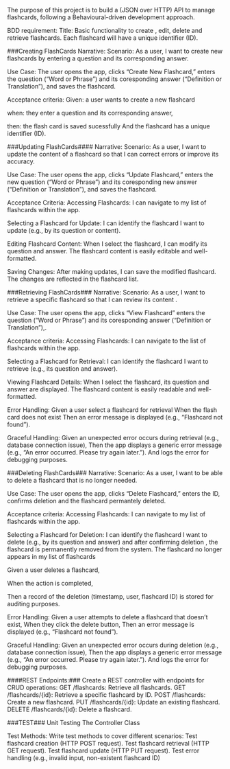 The purpose of this project is to build a (JSON over HTTP) API to manage flashcards, following a Behavioural-driven development approach.


BDD requirement:
Title:
Basic functionality to create , edit, delete and retrieve flashcards. 
Each flashcard will have a unique identifier (ID).

###Creating FlashCards
Narrative:
Scenario: As a user, I want to create new flashcards by entering a question and its corresponding answer.

Use Case: The user opens the app, clicks “Create New Flashcard,” enters the question (“Word or Phrase”) and its coresponding answer (“Definition or Translation”), and saves the flashcard.

Acceptance criteria:
Given: a user wants to create a new flashcard

when: they enter a question and its corresponding answer,

then: the flash card is saved sucessfully
And the flashcard has a unique identifier (ID).


###Updating  FlashCards####
Narrative:
Scenario: As a user, I want to update the content of a flashcard so that I can correct errors or improve its accuracy.

Use Case: The user opens the app, clicks “Update Flashcard,” enters the new question (“Word or Phrase”) and its coresponding new answer (“Definition or Translation”), and saves the flashcard.

Acceptance Criteria:
Accessing Flashcards:
I can navigate to my list of flashcards within the app.

Selecting a Flashcard for Update:
I can identify the flashcard I want to update (e.g., by its question or content).

Editing Flashcard Content:
When I select the flashcard, I can modify its question and answer.
The flashcard content is easily editable and well-formatted.

Saving Changes:
After making updates, I can save the modified flashcard.
The changes are reflected in the flashcard list.




###Retrieving  FlashCards###
Narrative:
Scenario: As a user, I want to retrieve a specific flashcard so that I can review its content .

Use Case: The user opens the app, clicks “View Flashcard” enters the question (“Word or Phrase”) and its coresponding answer (“Definition or Translation”),.

Acceptance criteria:
Accessing Flashcards: I can navigate to the list of flashcards within the app.

Selecting a Flashcard for Retrieval: I can identify the flashcard I want to retrieve (e.g., its question and answer).

Viewing Flashcard Details: When I select the flashcard, its question and answer are displayed.
The flashcard content is easily readable and well-formatted.

Error Handling:
Given a user select a flashcard for retrieval
When the flash card does not exist
Then an error message is displayed (e.g., “Flashcard not found”).

Graceful Handling:
Given an unexpected error occurs during retrieval (e.g., database connection issue),
Then the app displays a generic error message (e.g., “An error occurred. Please try again later.”).
And logs the error for debugging purposes.



###Deleting  FlashCards###
Narrative:
Scenario: As a user, I want to be able to delete a flashcard that is no longer needed.

Use Case: The user opens the app, clicks “Delete Flashcard,” enters the ID, confirms deletion and  the flashcard permantely deleted.


Acceptance criteria:
Accessing Flashcards: I can navigate to my list of flashcards within the app.

Selecting a Flashcard for Deletion: I can identify the flashcard I want to delete (e.g., by its question and answer) and after confirming deletion , the flashcard is permanently removed from the system.
The flashcard no longer appears in my list of flashcards

Given a user deletes a flashcard,

When the action is completed,

Then a record of the deletion (timestamp, user, flashcard ID) is stored for auditing purposes.

Error Handling:
Given a user attempts to delete a flashcard that doesn’t exist,
When they click the delete button,
Then an error message is displayed (e.g., “Flashcard not found”).

Graceful Handling:
Given an unexpected error occurs during deletion (e.g., database connection issue),
Then the app displays a generic error message (e.g., “An error occurred. Please try again later.”).
And logs the error for debugging purposes.

 

####REST Endpoints:###
Create a REST controller with endpoints for CRUD operations:
GET /flashcards: Retrieve all flashcards.
GET /flashcards/{id}: Retrieve a specific flashcard by ID.
POST /flashcards: Create a new flashcard.
PUT /flashcards/{id}: Update an existing flashcard.
DELETE /flashcards/{id}: Delete a flashcard.

###TEST###
Unit Testing The Controller Class

Test Methods:
Write test methods to cover different scenarios:
Test flashcard creation (HTTP POST request).
Test flashcard retrieval (HTTP GET request).
Test flashcard update (HTTP PUT request).
Test error handling (e.g., invalid input, non-existent flashcard ID)



 


